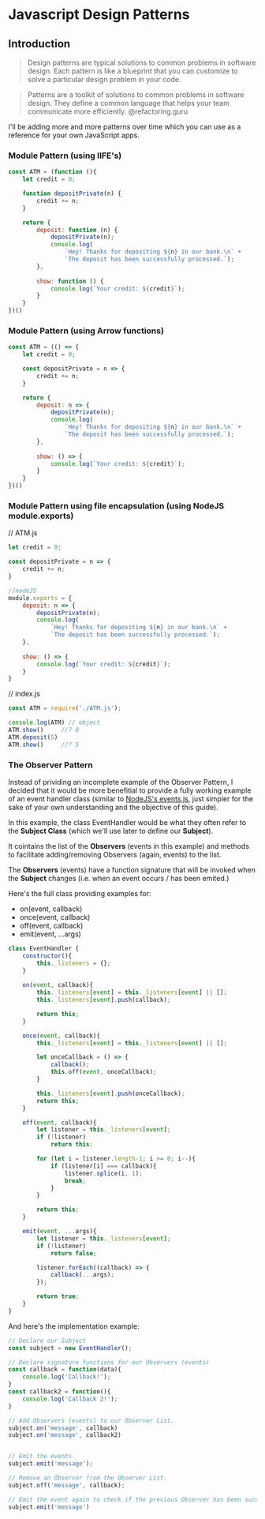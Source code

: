 # Javascript Design Patterns

## Introduction

>Design patterns are typical solutions to common problems in software design. 
>Each pattern is like a blueprint that you can customize to solve a particular design problem in your code.

>Patterns are a toolkit of solutions to common problems in software design. 
>They define a common language that helps your team communicate more efficiently.
@refactoring.guru

I'll be adding more and more patterns over time which you can use as a reference for your own JavaScript apps.

### Module Pattern (using IIFE's)

```javascript
const ATM = (function (){
    let credit = 0;

    function depositPrivate(n) {
        credit += n;
    }

    return {
        deposit: function (n) {
            depositPrivate(n);
            console.log(
                `Hey! Thanks for depositing ${n} in our bank.\n` +
                `The deposit has been successfully processed.`);
        },
        
        show: function () {
            console.log(`Your credit: ${credit}`);
        }
    }
})()
```

### Module Pattern (using Arrow functions)

```javascript
const ATM = (() => {
    let credit = 0;

    const depositPrivate = n => {
        credit += n;
    }

    return {
        deposit: n => {
            depositPrivate(n);
            console.log(
                `Hey! Thanks for depositing ${n} in our bank.\n` +
                `The deposit has been successfully processed.`);
        },
        
        show: () => {
            console.log(`Your credit: ${credit}`);
        }
    }
})()
```

### Module Pattern using file encapsulation (using NodeJS module.exports)

// ATM.js

```javascript
let credit = 0;

const depositPrivate = n => {
    credit += n;
}

//nodeJS
module.exports = {
    deposit: n => {
        depositPrivate(n);
        console.log(
            `Hey! Thanks for depositing ${n} in our bank.\n` +
            `The deposit has been successfully processed.`);
    },
    
    show: () => {
        console.log(`Your credit: ${credit}`);
    }
}
````    

// index.js

```javascript
const ATM = require('./ATM.js');

console.log(ATM) // object
ATM.show()     //? 0
ATM.deposit(5)
ATM.show()     //? 5
```

### The Observer Pattern

Instead of prividing an incomplete example of the Observer Pattern, I decided that it would be more benefitial to provide a fully working example of an event handler class (similar to [NodeJS's events.js](https://github.com/Gozala/events), just simpler for the sake of your own understanding and the objective of this guide).

In this example, the class EventHandler would be what they often refer to the **Subject Class** (which we'll use later to define our **Subject**).

It cointains the list of the **Observers** (events in this example) and methods to facilitate adding/removing Observers (again, events) to the list.

The **Observers** (events) have a function signature that will be invoked when the **Subject** changes (i.e. when an event occurs / has been emited.)

Here's the full class providing examples for:

* on(event, callback)
* once(event, callback)
* off(event, callback)
* emit(event, ...args)

```javascript
class EventHandler {
    constructor(){
        this._listeners = {};
    }
        
    on(event, callback){
        this._listeners[event] = this._listeners[event] || [];
        this._listeners[event].push(callback);

        return this;
    }

    once(event, callback){
        this._listeners[event] = this._listeners[event] || [];

        let onceCallback = () => {
            callback();
            this.off(event, onceCallback);
        }

        this._listeners[event].push(onceCallback);
        return this;
    }

    off(event, callback){
        let listener = this._listeners[event];
        if (!listener)
            return this;

        for (let i = listener.length-1; i >= 0; i--){
            if (listener[i] === callback){
                listener.splice(i, 1);
                break;
            }
        }

        return this;
    }

    emit(event, ...args){
        let listener = this._listeners[event];
        if (!listener)
            return false;

        listener.forEach((callback) => {
            callback(...args);
        });

        return true;
    }
}
```

And here's the implementation example:

```javascript
// Declare our Subject
const subject = new EventHandler();

// Declare signature functions for our Observers (events)
const callback = function(data){ 
    console.log('Callback!');
}
const callback2 = function(){ 
    console.log('Callback 2!');
}

// Add Observers (events) to our Observer List.
subject.on('message', callback)
subject.on('message', callback2)


// Emit the events
subject.emit('message');

// Remove an Observer from the Observer List.
subject.off('message', callback);

// Emit the event again to check if the previous Observer has been succesfuly removed.
subject.emit('message')
```